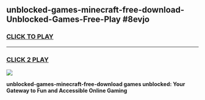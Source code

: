 
## unblocked-games-minecraft-free-download-Unblocked-Games-Free-Play #8evjo
<h3>
<a href="https://us.freeplayer.one?title=unblocked-games-minecraft-free-download&ref=9M">CLICK TO PLAY</a></h3>
<hr>

<h3>
<a href="https://us.freeplayer.one?title=unblocked-games-minecraft-free-download&ref=9M">CLICK 2 PLAY</a>
  
</h3>

<a href="https://us.freeplayer.one?title=unblocked-games-minecraft-free-download&ref=9M"><img src="https://clearcache.store/games.png"></a>


**unblocked-games-minecraft-free-download games unblocked: Your Gateway to Fun and Accessible Online Gaming**
